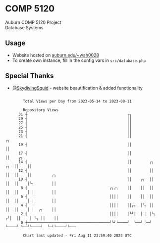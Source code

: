 # COMP 5120
Auburn COMP 5120 Project  
Database Systems

## Usage
- Website hosted on [auburn.edu/~wah0028](https://webhome.auburn.edu/~wah0028/)
- To create own instance, fill in the config vars in `src/database.php`

## Special Thanks
- [@SkydivingSquid](https://github.com/SkydivingSquid) - website beautification & added functionality

```

        Total Views per Day from 2023-05-14 to 2023-08-11

        Repository Views
      31 ┼                                             ╭╮
      29 ┤                                             ││
      27 ┤                                             ││
      25 ┤                                             ││
      23 ┤                                             ││
      21 ┤                                             ││                    ╭╮
      19 ┤                                             ││                    ││
      17 ┤                                             ││                    ││    ╭╮
      14 ┤                                             ││        ╭╮      ╭╮  ││    ││
      12 ┤                                             ││        ││      ││  ││    ││         ╭╮
      10 ┤                                             ││    ╭╮  ││      ││  ││    │╰╮        ││
       8 ┤                                     ╭╮╭╮    ││    ││  ││      ││  ││    │ │        ││
       6 ┤                                     ││││    ││    ││  ││      ││  ││    │ │        ││
       4 ┤                                     ││││    ││╭╮  │╰╮ ││      ││  ││    │ │  ╭╮    ││
       2 ┤                                     ││││    │╰╯│  │ │ │╰╮    ╭╯│  ││    │ ╰╮ ││    ││
       0 ┼─────────────────────────────────────╯╰╯╰────╯  ╰──╯ ╰─╯ ╰────╯ ╰──╯╰────╯  ╰─╯╰────╯╰───

        Chart last updated - Fri Aug 11 23:59:40 2023 UTC
        
```
